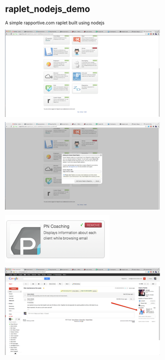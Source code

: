 raplet_nodejs_demo
==================

A simple rapportive.com raplet built using nodejs

![Rapplet 1](/docs/rapplet_1.png)

![Rapplet 2](/docs/rapplet_2.png)

![Rapplet 3](/docs/rapplet_3.png)

![Rapplet 4](/docs/rapplet_4.png)

